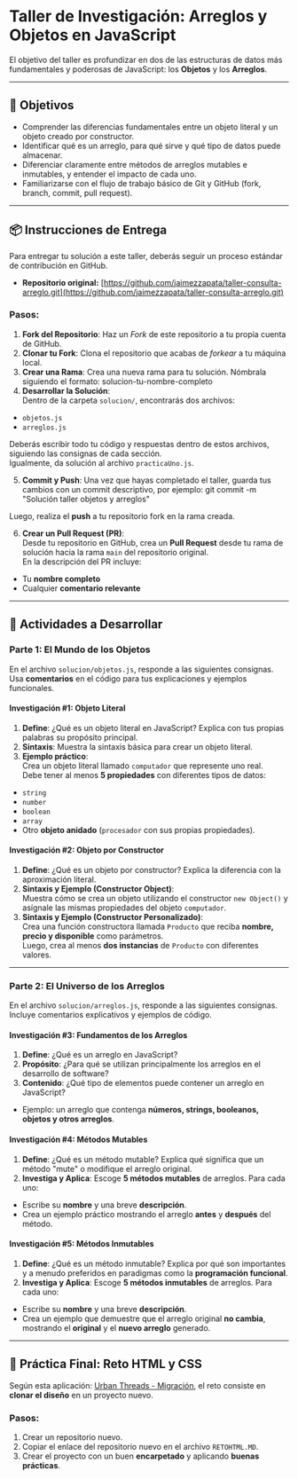 # Taller de Investigación: Arreglos y Objetos en JavaScript

El objetivo del taller es profundizar en dos de las estructuras de datos más fundamentales y poderosas de JavaScript: los **Objetos** y los **Arreglos**.

---

## 🎯 Objetivos
- Comprender las diferencias fundamentales entre un objeto literal y un objeto creado por constructor.  
- Identificar qué es un arreglo, para qué sirve y qué tipo de datos puede almacenar.  
- Diferenciar claramente entre métodos de arreglos mutables e inmutables, y entender el impacto de cada uno.  
- Familiarizarse con el flujo de trabajo básico de Git y GitHub (fork, branch, commit, pull request).  

---

## 📦 Instrucciones de Entrega

Para entregar tu solución a este taller, deberás seguir un proceso estándar de contribución en GitHub.

- **Repositorio original:** [https://github.com/jaimezzapata/taller-consulta-arreglo.git](https://github.com/jaimezzapata/taller-consulta-arreglo.git)

### Pasos:
1. **Fork del Repositorio**: Haz un *Fork* de este repositorio a tu propia cuenta de GitHub.  
2. **Clonar tu Fork**: Clona el repositorio que acabas de *forkear* a tu máquina local.  
3. **Crear una Rama**: Crea una nueva rama para tu solución. Nómbrala siguiendo el formato: solucion-tu-nombre-completo
4. **Desarrollar la Solución**:  
Dentro de la carpeta `solucion/`, encontrarás dos archivos:  
- `objetos.js`  
- `arreglos.js`  

Deberás escribir todo tu código y respuestas dentro de estos archivos, siguiendo las consignas de cada sección.  
Igualmente, da solución al archivo `practicaUno.js`.

5. **Commit y Push**: Una vez que hayas completado el taller, guarda tus cambios con un commit descriptivo, por ejemplo: git commit -m "Solución taller objetos y arreglos"

Luego, realiza el **push** a tu repositorio fork en la rama creada.

6. **Crear un Pull Request (PR)**:  
Desde tu repositorio en GitHub, crea un **Pull Request** desde tu rama de solución hacia la rama `main` del repositorio original.  
En la descripción del PR incluye:  
- Tu **nombre completo**  
- Cualquier **comentario relevante**  

---

## 📝 Actividades a Desarrollar

### Parte 1: El Mundo de los Objetos 

En el archivo `solucion/objetos.js`, responde a las siguientes consignas.  
Usa **comentarios** en el código para tus explicaciones y ejemplos funcionales.

#### Investigación #1: Objeto Literal
1. **Define**: ¿Qué es un objeto literal en JavaScript? Explica con tus propias palabras su propósito principal.  
2. **Sintaxis**: Muestra la sintaxis básica para crear un objeto literal.  
3. **Ejemplo práctico**:  
Crea un objeto literal llamado `computador` que represente uno real.  
Debe tener al menos **5 propiedades** con diferentes tipos de datos:  
- `string`  
- `number`  
- `boolean`  
- `array`  
- Otro **objeto anidado** (`procesador` con sus propias propiedades).  

#### Investigación #2: Objeto por Constructor
1. **Define**: ¿Qué es un objeto por constructor? Explica la diferencia con la aproximación literal.  
2. **Sintaxis y Ejemplo (Constructor Object)**:  
Muestra cómo se crea un objeto utilizando el constructor `new Object()` y asígnale las mismas propiedades del objeto `computador`.  
3. **Sintaxis y Ejemplo (Constructor Personalizado)**:  
Crea una función constructora llamada `Producto` que reciba **nombre, precio y disponible** como parámetros.  
Luego, crea al menos **dos instancias** de `Producto` con diferentes valores.  

---

### Parte 2: El Universo de los Arreglos  

En el archivo `solucion/arreglos.js`, responde a las siguientes consignas.  
Incluye comentarios explicativos y ejemplos de código.

#### Investigación #3: Fundamentos de los Arreglos
1. **Define**: ¿Qué es un arreglo en JavaScript?  
2. **Propósito**: ¿Para qué se utilizan principalmente los arreglos en el desarrollo de software?  
3. **Contenido**: ¿Qué tipo de elementos puede contener un arreglo en JavaScript?  
- Ejemplo: un arreglo que contenga **números, strings, booleanos, objetos y otros arreglos**.  

#### Investigación #4: Métodos Mutables
1. **Define**: ¿Qué es un método mutable? Explica qué significa que un método "mute" o modifique el arreglo original.  
2. **Investiga y Aplica**: Escoge **5 métodos mutables** de arreglos. Para cada uno:  
- Escribe su **nombre** y una breve **descripción**.  
- Crea un ejemplo práctico mostrando el arreglo **antes** y **después** del método.  

#### Investigación #5: Métodos Inmutables
1. **Define**: ¿Qué es un método inmutable? Explica por qué son importantes y a menudo preferidos en paradigmas como la **programación funcional**.  
2. **Investiga y Aplica**: Escoge **5 métodos inmutables** de arreglos. Para cada uno:  
- Escribe su **nombre** y una breve **descripción**.  
- Crea un ejemplo que demuestre que el arreglo original **no cambia**, mostrando el **original** y el **nuevo arreglo** generado.  

---

## 🚀 Práctica Final: Reto HTML y CSS

Según esta aplicación: [Urban Threads - Migración](https://urban-threads-migracion.netlify.app/), el reto consiste en **clonar el diseño** en un proyecto nuevo.

### Pasos:
1. Crear un repositorio nuevo.  
2. Copiar el enlace del repositorio nuevo en el archivo `RETOHTML.MD`.  
3. Crear el proyecto con un buen **encarpetado** y aplicando **buenas prácticas**.  


